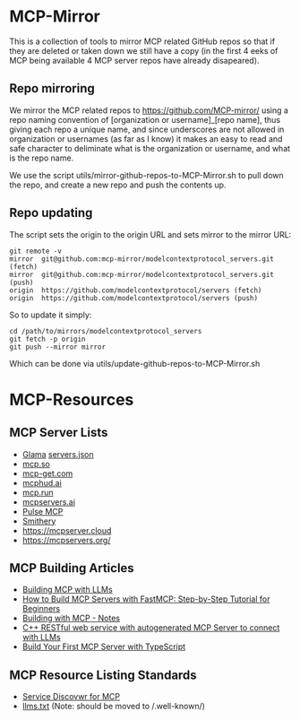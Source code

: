 # MCP-Mirror

This is a collection of tools to mirror MCP related GitHub repos so that if they are deleted or taken down we still have a copy (in the first 4 eeks of MCP being available 4 MCP server repos have already disapeared).

## Repo mirroring

We mirror the MCP related repos to https://github.com/MCP-mirror/ using a repo naming convention of [organization or username]_[repo name], thus giving each repo a unique name, and since underscores are not allowed in organization or usernames (as far as I know) it makes an easy to read and safe character to deliminate what is the organization or username, and what is the repo name.

We use the script utils/mirror-github-repos-to-MCP-Mirror.sh to pull down the repo, and create a new repo and push the contents up.

## Repo updating

The script sets the origin to the origin URL and sets mirror to the mirror URL:

```
git remote -v
mirror	git@github.com:mcp-mirror/modelcontextprotocol_servers.git (fetch)
mirror	git@github.com:mcp-mirror/modelcontextprotocol_servers.git (push)
origin	https://github.com/modelcontextprotocol/servers (fetch)
origin	https://github.com/modelcontextprotocol/servers (push)
```

So to update it simply:

```
cd /path/to/mirrors/modelcontextprotocol_servers
git fetch -p origin
git push --mirror mirror
```

Which can be done via utils/update-github-repos-to-MCP-Mirror.sh

# MCP-Resources

## MCP Server Lists

* [Glama](https://glama.ai/mcp/servers?attributes=) [servers.json](https://glama.ai/mcp/servers.json)
* [mcp.so](https://mcp.so/)
* [mcp-get.com](https://mcp-get.com/)
* [mcphud.ai](https://www.mcphub.ai/)
* [mcp.run](https://www.mcp.run/)
* [mcpservers.ai](https://www.mcpservers.ai/)
* [Pulse MCP](https://www.pulsemcp.com/)
* [Smithery](https://smithery.ai/)
* https://mcpserver.cloud
* https://mcpservers.org/

## MCP Building Articles

* [Building MCP with LLMs](https://modelcontextprotocol.io/tutorials/building-mcp-with-llms)
* [How to Build MCP Servers with FastMCP: Step-by-Step Tutorial for Beginners](https://medium.com/@pedro.aquino.se/how-to-build-mcp-servers-with-fastmcp-step-by-step-tutorial-for-beginners-0a6ddd1d3f95)
* [Building with MCP - Notes](https://llmindset.co.uk/posts/2024/12/mcp-build-notes/)
* [C++ RESTful web service with autogenerated MCP Server to connect with LLMs](https://medium.com/oatpp/c-restful-web-service-with-autogenerated-mcp-server-to-connect-with-llms-156d68bbb661)
* [Build Your First MCP Server with TypeScript](https://hackteam.io/blog/build-your-first-mcp-server-with-typescript-in-under-10-minutes/)


## MCP Resource Listing Standards

* [Service Discovwr for MCP](https://github.com/modelcontextprotocol/specification/discussions?discussions_q=is%3Aopen+well-known)
* [llms.txt](https://llmstxt.org/) (Note: should be moved to /.well-known/)
  
